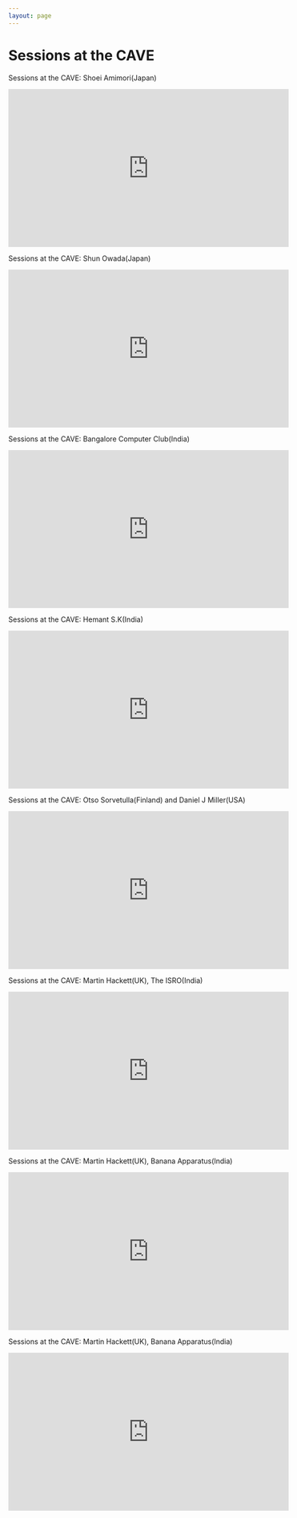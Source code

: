 ```yaml
---
layout: page
---
```


# Sessions at the CAVE

Sessions at the CAVE: Shoei Amimori(Japan)


<iframe width="560" height="315" src="https://www.youtube.com/embed/2hJVeOD8SRo" frameborder="0" allow="accelerometer; autoplay; encrypted-media; gyroscope; picture-in-picture" allowfullscreen></iframe>


Sessions at the CAVE: Shun Owada(Japan)


<iframe width="560" height="315" src="https://www.youtube.com/embed/MZ6gBlZ9GL0" frameborder="0" allow="accelerometer; autoplay; encrypted-media; gyroscope; picture-in-picture" allowfullscreen></iframe>


Sessions at the CAVE: Bangalore Computer Club(India)


<iframe width="560" height="315" src="https://www.youtube.com/embed/LQLysuhCgYU" frameborder="0" allow="accelerometer; autoplay; encrypted-media; gyroscope; picture-in-picture" allowfullscreen></iframe>


Sessions at the CAVE: Hemant S.K(India)


<iframe width="560" height="315" src="https://www.youtube.com/embed/dMnxGfenGL4" frameborder="0" allow="accelerometer; autoplay; encrypted-media; gyroscope; picture-in-picture" allowfullscreen></iframe>


Sessions at the CAVE: Otso Sorvetulla(Finland) and Daniel J Miller(USA)


<iframe width="560" height="315" src="https://www.youtube.com/embed/2Ut6YWOdWgI" frameborder="0" allow="accelerometer; autoplay; encrypted-media; gyroscope; picture-in-picture" allowfullscreen></iframe>


Sessions at the CAVE: Martin Hackett(UK), The ISRO(India)


<iframe width="560" height="315" src="https://www.youtube.com/embed/8oldAwoqN2c" frameborder="0" allow="accelerometer; autoplay; encrypted-media; gyroscope; picture-in-picture" allowfullscreen></iframe>


Sessions at the CAVE: Martin Hackett(UK), Banana Apparatus(India)


<iframe width="560" height="315" src="https://www.youtube.com/embed/7NqEUwFzkY8" frameborder="0" allow="accelerometer; autoplay; encrypted-media; gyroscope; picture-in-picture" allowfullscreen></iframe>


Sessions at the CAVE: Martin Hackett(UK), Banana Apparatus(India)


<iframe width="560" height="315" src="https://www.youtube.com/embed/iZhL_EquQa8" frameborder="0" allow="accelerometer; autoplay; encrypted-media; gyroscope; picture-in-picture" allowfullscreen></iframe>

